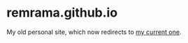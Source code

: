 # remrama.github.io

My old personal site, which now redirects to [my current one](https://www.remrama.com).
